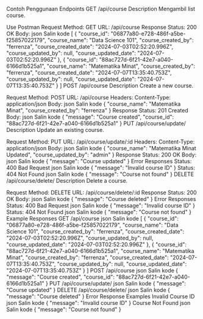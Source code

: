 
Contoh Penggunaan Endpoints
GET /api/course
Description
Mengambil list course.

Use Postman Request
Method: GET
URL: /api/course
Response
Status: 200 OK
Body:
json
Salin kode
[
    {
        "course_id": "06877a80-e728-486f-a5be-f25857022179",
        "course_name": "Data Science 101",
        "course_created_by": "ferrenza",
        "course_created_date": "2024-07-03T02:52:20.996Z",
        "course_updated_by": null,
        "course_updated_date": "2024-07-03T02:52:20.996Z"
    },
    {
        "course_id": "88ac727d-6f21-42e7-a040-6166d1b525a1",
        "course_name": "Matematika Minat",
        "course_created_by": "ferrenza",
        "course_created_date": "2024-07-07T13:35:40.753Z",
        "course_updated_by": null,
        "course_updated_date": "2024-07-07T13:35:40.753Z"
    }
]
POST /api/course
Description
Create a new course.

Request
Method: POST
URL: /api/course
Headers: Content-Type: application/json
Body:
json
Salin kode
{
    "course_name": "Matematika Minat",
    "course_created_by": "ferrenza"
}
Response
Status: 201 Created
Body:
json
Salin kode
{
    "message": "Course created",
    "course_id": "88ac727d-6f21-42e7-a040-6166d1b525a1"
}
PUT /api/course/update/
Description
Update an existing course.

Request
Method: PUT
URL: /api/course/update/:id
Headers: Content-Type: application/json
Body:
json
Salin kode
{
    "course_name": "Matematika Minat Updated",
    "course_updated_by": "admin"
}
Response
Status: 200 OK
Body:
json
Salin kode
{
    "message": "Course updated"
}
Error Responses
Status: 400 Bad Request
json
Salin kode
{
    "message": "Invalid course ID"
}
Status: 404 Not Found
json
Salin kode
{
    "message": "Course not found"
}
DELETE /api/course/delete/
Description
Delete a course.

Request
Method: DELETE
URL: /api/course/delete/:id
Response
Status: 200 OK
Body:
json
Salin kode
{
    "message": "Course deleted"
}
Error Responses
Status: 400 Bad Request
json
Salin kode
{
    "message": "Invalid course ID"
}
Status: 404 Not Found
json
Salin kode
{
    "message": "Course not found"
}
Example Responses
GET /api/course
json
Salin kode
[
    {
        "course_id": "06877a80-e728-486f-a5be-f25857022179",
        "course_name": "Data Science 101",
        "course_created_by": "ferrenza",
        "course_created_date": "2024-07-03T02:52:20.996Z",
        "course_updated_by": null,
        "course_updated_date": "2024-07-03T02:52:20.996Z"
    },
    {
        "course_id": "88ac727d-6f21-42e7-a040-6166d1b525a1",
        "course_name": "Matematika Minat",
        "course_created_by": "ferrenza",
        "course_created_date": "2024-07-07T13:35:40.753Z",
        "course_updated_by": null,
        "course_updated_date": "2024-07-07T13:35:40.753Z"
    }
]
POST /api/course
json
Salin kode
{
    "message": "Course created",
    "course_id": "88ac727d-6f21-42e7-a040-6166d1b525a1"
}
PUT /api/course/update/
json
Salin kode
{
    "message": "Course updated"
}
DELETE /api/course/delete/
json
Salin kode
{
    "message": "Course deleted"
}
Error Response Examples
Invalid Course ID
json
Salin kode
{
    "message": "Invalid course ID"
}
Course Not Found
json
Salin kode
{
    "message": "Course not found"
}
